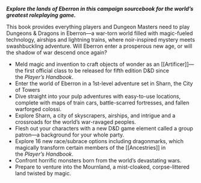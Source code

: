 _**Explore the lands of Eberron in this campaign sourcebook for the world’s greatest roleplaying game.**_

This book provides everything players and Dungeon Masters need to play Dungeons & Dragons in Eberron—a war-torn world filled with magic-fueled technology, airships and lightning trains, where noir-inspired mystery meets swashbuckling adventure. Will Eberron enter a prosperous new age, or will the shadow of war descend once again?

-   Meld magic and invention to craft objects of wonder as an [[Artificer]]—the first official class to be released for fifth edition D&D since the _Player’s Handbook_.
-   Enter the world of Eberron in a 1st-level adventure set in Sharn, the City of Towers
-   Dive straight into your pulp adventures with easy-to-use locations, complete with maps of train cars, battle-scarred fortresses, and fallen warforged colossi.
-   Explore Sharn, a city of skyscrapers, airships, and intrigue and a crossroads for the world’s war-ravaged peoples.
-   Flesh out your characters with a new D&D game element called a group patron—a background for your whole party.
-   Explore 16 new race/subrace options including dragonmarks, which magically transform certain members of the [[Ancestries]] in the _Player’s Handbook_.
-   Confront horrific monsters born from the world’s devastating wars.
-   Prepare to venture into the Mournland, a mist-cloaked, corpse-littered land twisted by magic.